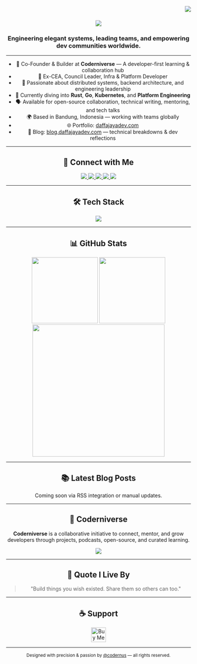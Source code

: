 <!-- GitHub README Profile: Daffa Jaya Perkasa -->

<img align="right" src="https://visitor-badge.laobi.icu/badge?page_id=codernus.codernus" />

<h1 align="center">
  <img src="https://readme-typing-svg.herokuapp.com?font=Fira+Code&size=32&duration=4000&pause=1000&center=true&vCenter=true&width=440&lines=Hi+there!+I'm+Daffa+Jaya+Perkasa+%F0%9F%91%8B;Software+Engineer+%7C+Tech+Consultant+%7C+Community+Builder"/>
</h1>

<h3 align="center">Engineering elegant systems, leading teams, and empowering dev communities worldwide.</h3>

---

<div align="center">

- 💼 Co-Founder & Builder at **Coderniverse** — A developer-first learning & collaboration hub
- 🧠 Ex-CEA, Council Leader, Infra & Platform Developer
- 🔭 Passionate about distributed systems, backend architecture, and engineering leadership
- 🌱 Currently diving into **Rust**, **Go**, **Kubernetes**, and **Platform Engineering**
- 🗣️ Available for open-source collaboration, technical writing, mentoring, and tech talks
- 🌍 Based in Bandung, Indonesia — working with teams globally
- 🌐 Portfolio: [daffajayadev.com](https://daffajayadev.com)
- 📝 Blog: [blog.daffajayadev.com](https://blog.daffajayadev.com) — technical breakdowns & dev reflections

</div>

---

<h2 align="center">🔗 Connect with Me</h2>
<div align="center">
  <a href="mailto:daffajayaperkasa@gmail.com">
    <img src="https://img.shields.io/badge/Gmail-EA4335?style=for-the-badge&logo=gmail&logoColor=white"/>
  </a>
  <a href="https://linkedin.com/in/daffajaya" target="_blank">
    <img src="https://img.shields.io/badge/LinkedIn-0077B5?style=for-the-badge&logo=linkedin&logoColor=white" />
  </a>
  <a href="https://codernus.github.io" target="_blank">
    <img src="https://img.shields.io/badge/Portfolio-111111?style=for-the-badge&logo=vercel&logoColor=white" />
  </a>
  <a href="https://instagram.com/dayprksa" target="_blank">
    <img src="https://img.shields.io/badge/Instagram-E4405F?style=for-the-badge&logo=instagram&logoColor=white" />
  </a>
  <a href="https://github.com/coderniverse" target="_blank">
    <img src="https://img.shields.io/badge/Coderniverse-000000?style=for-the-badge&logo=github&logoColor=white"/>
  </a>
</div>

---

<h2 align="center">🛠️ Tech Stack</h2>
<div align="center">
  <img src="https://skillicons.dev/icons?i=typescript,javascript,react,nextjs,nodejs,express,tailwind,html,css,python,go,rust,mongodb,mysql,firebase,vercel,docker,kubernetes,nginx,postman,vscode,figma,git,github,linux"/>
</div>

---

<h2 align="center">📊 GitHub Stats</h2>
<div align="center">
  <img height="180em" src="https://github-readme-stats.vercel.app/api?username=codernus&show_icons=true&theme=react&count_private=true&border_radius=10"/>
  <img height="180em" src="https://github-readme-streak-stats.herokuapp.com/?user=codernus&theme=react&border_radius=10"/>
  <img width="360em" src="https://github-readme-stats.vercel.app/api/top-langs/?username=codernus&layout=compact&langs_count=10&theme=react&hide=html"/>
</div>

---

<h2 align="center">📚 Latest Blog Posts</h2>
<p align="center">Coming soon via RSS integration or manual updates.</p>

---

<h2 align="center">🌌 Coderniverse</h2>
<div align="center">
  <p>
    <strong>Coderniverse</strong> is a collaborative initiative to connect, mentor, and grow developers through projects, podcasts, open-source, and curated learning.
  </p>
  <a href="https://github.com/coderniverse" target="_blank">
    <img src="https://img.shields.io/badge/Visit%20Coderniverse-000000?style=for-the-badge&logo=github&logoColor=white"/>
  </a>
</div>

---

<h2 align="center">💬 Quote I Live By</h2>
<blockquote align="center">
  "Build things you wish existed. Share them so others can too."
</blockquote>

---

<h2 align="center">☕ Support</h2>
<div align="center">
  <a href="https://ko-fi.com/codernus" target="_blank">
    <img src="https://storage.ko-fi.com/cdn/kofi2.png?v=3" height="40" alt="Buy Me a Coffee" />
  </a>
</div>

---

<div align="center">
  <sub>Designed with precision & passion by <a href="https://github.com/codernus">@codernus</a> — all rights reserved.</sub>
</div>
